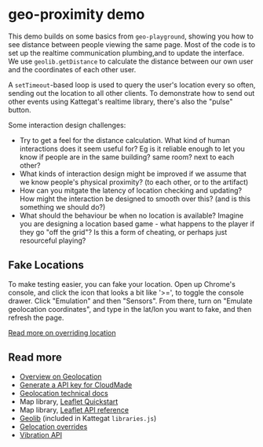 # geo-proximity demo

This demo builds on some basics from `geo-playground`, showing you how to see distance between people viewing the same page. Most of the code is to set up the realtime communication plumbing,and to update the interface. We use `geolib.getDistance` to calculate the distance between our own user and the coordinates of each other user.

A `setTimeout`-based loop is used to query the user's location every so often, sending out the location to all other clients. To demonstrate how to send out other events using Kattegat's realtime library, there's also the "pulse" button.

Some interaction design challenges:
* Try to get a feel for the distance calculation. What kind of human interactions does it seem useful for? Eg is it reliable enough to let you know if people are in the same building? same room? next to each other?
* What kinds of interaction design might be improved if we assume that we know people's physical proximity? (to each other, or to the artifact)
* How can you mitgate the latency of location checking and updating? How might the interaction be designed to smooth over this? (and is this something we should do?)
* What should the behaviour be when no location is available? Imagine you are designing a location based game - what happens to the player if they go "off the grid"? Is this a form of cheating, or perhaps just resourceful playing?

## Fake Locations

To make testing easier, you can fake your location. Open up Chrome's console, and click the icon that looks a bit like '>=', to toggle the console drawer. Click "Emulation" and then "Sensors". From there, turn on "Emulate geolocation coordinates", and type in the lat/lon you want to fake, and then refresh the page.

[Read more on overriding location](https://developers.google.com/chrome-developer-tools/docs/mobile-emulation#device-geolocation-overrides)

## Read more
* [Overview on Geolocation](http://diveintohtml5.info/geolocation.html)
* [Generate a API key for CloudMade](http://account.cloudmade.com/register)
* [Geolocation technical docs](https://developer.mozilla.org/en/docs/WebAPI/Using_geolocation)
* Map library, [Leaflet Quickstart](http://leafletjs.com/examples/quick-start.html)
* Map library, [Leaflet API reference](http://leafletjs.com/reference.html)
* [Geolib](https://github.com/manuelbieh/Geolib) (included in Kattegat `libraries.js`)
* [Gelocation overrides](https://developers.google.com/chrome-developer-tools/docs/mobile-emulation#device-geolocation-overrides)
* [Vibration API](http://www.sitepoint.com/use-html5-vibration-api/)